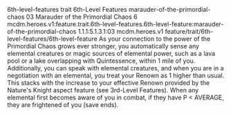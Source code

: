 <ability>
  <metadata>
    <class>6th-level-features</class>
    <feature_type>trait</feature_type>
    <file_dpath>6th-Level Features</file_dpath>
    <item_id>marauder-of-the-primordial-chaos</item_id>
    <item_index>03</item_index>
    <item_name>Marauder of the Primordial Chaos</item_name>
    <level>6</level>
    <scc>mcdm.heroes.v1:feature.trait.6th-level-features.6th-level-feature:marauder-of-the-primordial-chaos</scc>
    <scdc>1.1.1:5.1.3.1:03</scdc>
    <source>mcdm.heroes.v1</source>
    <type>feature/trait/6th-level-features/6th-level-feature</type>
  </metadata>
  <effects>
    <effect type="mundane">As your connection to the power of the Primordial Chaos grows ever stronger, you automatically sense any elemental creatures or magic sources of elemental power, such as a lava pool or a lake overlapping with Quintessence, within 1 mile of you.
Additionally, you can speak with elemental creatures, and when you are in a negotiation with an elemental, you treat your Renown as 1 higher than usual. This stacks with the increase to your effective Renown provided by the Nature&apos;s Knight aspect feature (see 3rd-Level Features). When any elemental first becomes aware of you in combat, if they have P &lt; AVERAGE, they are frightened of you (save ends).</effect>
  </effects>
</ability>
